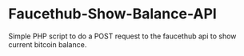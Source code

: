 # Faucethub-Show-Balance-API
Simple PHP script to do a POST request to the faucethub api to show current bitcoin balance.
